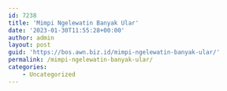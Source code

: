 ```yaml
---
id: 7238
title: 'Mimpi Ngelewatin Banyak Ular'
date: '2023-01-30T11:55:28+00:00'
author: admin
layout: post
guid: 'https://bos.awn.biz.id/mimpi-ngelewatin-banyak-ular/'
permalink: /mimpi-ngelewatin-banyak-ular/
categories:
    - Uncategorized
---
```


